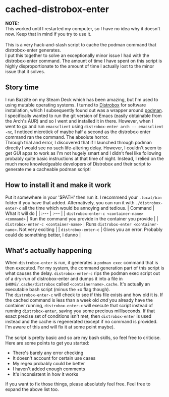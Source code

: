 # cached-distrobox-enter
**NOTE:**\
This worked until I restarted my computer, so I have no idea why it doesn't now. Keep that in mind if you try to use it.\
\
This is a very hack-and-slash script to cache the podman command that distrobox-enter generates.\
I put this together to solve an exceptionally minor issue I had with the distrobox-enter command. The amount of time I have spent on this script is highly disproportionate to the amount of time I actually lost to the minor issue that it solves.

## Story time
I run Bazzite on my Steam Deck which has been amazing, but I'm used to using mutable operating systems. I turned to [Distrobox](https://distrobox.it/) for software installation, which I subsequently found out was a wrapper around [podman](https://podman.io/). I specifically wanted to run the git version of Emacs (easily obtainable from the Arch's AUR) and so I went and installed it in there. However, when I went to go and run `emacsclient` using `distrobox-enter arch -- emacsclient -nc`, I noticed microtick of maybe half a second as the distrobox-enter command ran the command. The absolute horror.\
Through trial and error, I discovered that if I launched through podman directly I would see no such life-altering delay. However, I couldn't seem to get GUI apps to work as I'm not hugely smart and I didn't feel like following probably quite basic instructions at that time of night. Instead, I relied on the much more knowledgeable developers of Distrobox and their script to generate me a cacheable podman script!

## How to install it and make it work
Put it somewhere in your '$PATH' then run it. I recommend your `.local/bin` folder if you have that added. Alternatively, you can run it with `./distrobox-enter-c` all the time which would be annoying and tedious.
| Command | What it will do |
| :--- | :--- |
| `distrobox-enter-c <container-name> <command>` | Run the command you provide in the container you provide |
| `distrobox-enter-c <container-name>` | Runs `distrobox-enter <container-name>`. Not very exciting |
| `distrobox-enter-c` | Gives you an error. Probably could do something better, I dunno |

## What's actually happening
When `distrobox-enter` is run, it generates a `podman exec` command that is then executed. For my system, the command generation part of this script is what causes the delay. `distrobox-enter-c` rips the podman exec script out of a dry-run of distrobox-enter and dumps it into a file in `$HOME/.cache/distrobox` called `<containername>.cache`. It's actually an executable bash script (minus the +x flag though).\
The `distrobox-enter-c` will check to see if this file exists and how old it is. If the cached command is less than a week old *and* you already have the container running, `distrobox-enter-c` will execute that script instead of running `distrobox-enter`, saving you some precious milliseconds. If that exact precise set of conditions isn't met, then `distrobox-enter` is used instead and the cache is regenerated (except if no command is provided. I'm aware of this and will fix it at some point maybe). \
\
The script is pretty basic and so are my bash skills, so feel free to criticise. Here are some points to get you started:
- There's barely any error checking
- It doesn't account for certain use cases
- My regex probably could be better
- I haven't added enough comments
- It's inconsistent in how it works

If you want to fix those things, please absolutely feel free. Feel free to expand the above list too.
